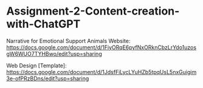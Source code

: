 # Assignment-2-Content-creation-with-ChatGPT 

Narrative for Emotional Support Animals Website: https://docs.google.com/document/d/1FiyORqE6pyfNxORknCbzLrYdo1uzosgW6WUO7TYHBwo/edit?usp=sharing

Web Design [Template]: https://docs.google.com/document/d/1JdsfFiLycLYuHZb5tpqUsL5nxGuigim3e-ofPRzBDns/edit?usp=sharing
